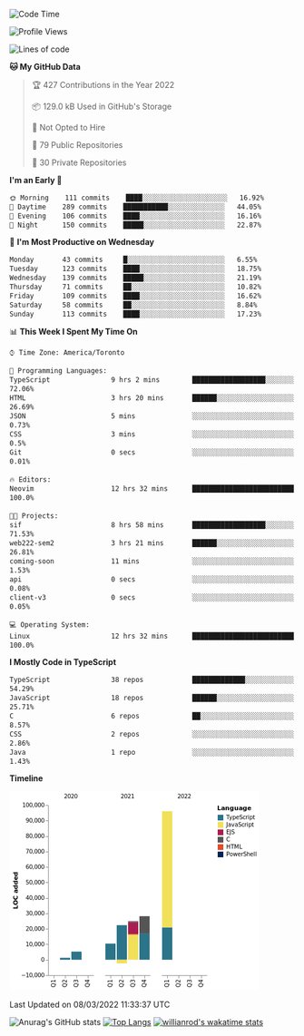 <!--START_SECTION:waka-->
![Code Time](http://img.shields.io/badge/Code%20Time-175%20hrs%2047%20mins-blue)

![Profile Views](http://img.shields.io/badge/Profile%20Views-24-blue)

![Lines of code](https://img.shields.io/badge/From%20Hello%20World%20I%27ve%20Written-186%20Thousand%20lines%20of%20code-blue)

**🐱 My GitHub Data** 

> 🏆 427 Contributions in the Year 2022
 > 
> 📦 129.0 kB Used in GitHub's Storage 
 > 
> 🚫 Not Opted to Hire
 > 
> 📜 79 Public Repositories 
 > 
> 🔑 30 Private Repositories  
 > 
**I'm an Early 🐤** 

```text
🌞 Morning    111 commits    ████░░░░░░░░░░░░░░░░░░░░░   16.92% 
🌆 Daytime    289 commits    ███████████░░░░░░░░░░░░░░   44.05% 
🌃 Evening    106 commits    ████░░░░░░░░░░░░░░░░░░░░░   16.16% 
🌙 Night      150 commits    █████░░░░░░░░░░░░░░░░░░░░   22.87%

```
📅 **I'm Most Productive on Wednesday** 

```text
Monday       43 commits     █░░░░░░░░░░░░░░░░░░░░░░░░   6.55% 
Tuesday      123 commits    ████░░░░░░░░░░░░░░░░░░░░░   18.75% 
Wednesday    139 commits    █████░░░░░░░░░░░░░░░░░░░░   21.19% 
Thursday     71 commits     ██░░░░░░░░░░░░░░░░░░░░░░░   10.82% 
Friday       109 commits    ████░░░░░░░░░░░░░░░░░░░░░   16.62% 
Saturday     58 commits     ██░░░░░░░░░░░░░░░░░░░░░░░   8.84% 
Sunday       113 commits    ████░░░░░░░░░░░░░░░░░░░░░   17.23%

```


📊 **This Week I Spent My Time On** 

```text
⌚︎ Time Zone: America/Toronto

💬 Programming Languages: 
TypeScript               9 hrs 2 mins        ██████████████████░░░░░░░   72.06% 
HTML                     3 hrs 20 mins       ██████░░░░░░░░░░░░░░░░░░░   26.69% 
JSON                     5 mins              ░░░░░░░░░░░░░░░░░░░░░░░░░   0.73% 
CSS                      3 mins              ░░░░░░░░░░░░░░░░░░░░░░░░░   0.5% 
Git                      0 secs              ░░░░░░░░░░░░░░░░░░░░░░░░░   0.01%

🔥 Editors: 
Neovim                   12 hrs 32 mins      █████████████████████████   100.0%

🐱‍💻 Projects: 
sif                      8 hrs 58 mins       ██████████████████░░░░░░░   71.53% 
web222-sem2              3 hrs 21 mins       ██████░░░░░░░░░░░░░░░░░░░   26.81% 
coming-soon              11 mins             ░░░░░░░░░░░░░░░░░░░░░░░░░   1.53% 
api                      0 secs              ░░░░░░░░░░░░░░░░░░░░░░░░░   0.08% 
client-v3                0 secs              ░░░░░░░░░░░░░░░░░░░░░░░░░   0.05%

💻 Operating System: 
Linux                    12 hrs 32 mins      █████████████████████████   100.0%

```

**I Mostly Code in TypeScript** 

```text
TypeScript               38 repos            █████████████░░░░░░░░░░░░   54.29% 
JavaScript               18 repos            ██████░░░░░░░░░░░░░░░░░░░   25.71% 
C                        6 repos             ██░░░░░░░░░░░░░░░░░░░░░░░   8.57% 
CSS                      2 repos             ░░░░░░░░░░░░░░░░░░░░░░░░░   2.86% 
Java                     1 repo              ░░░░░░░░░░░░░░░░░░░░░░░░░   1.43%

```


**Timeline**

![Chart not found](https://raw.githubusercontent.com/wise-introvert/wise-introvert/master/charts/bar_graph.png) 


 Last Updated on 08/03/2022 11:33:37 UTC
<!--END_SECTION:waka-->

![Anurag's GitHub stats](https://github-readme-stats.vercel.app/api?username=wise-introvert&count_private=true&show_icons=true)
[![Top Langs](https://github-readme-stats.vercel.app/api/top-langs/?username=wise-introvert&langs_count=10)](https://github.com/anuraghazra/github-readme-stats)
[![willianrod's wakatime stats](https://github-readme-stats.vercel.app/api/wakatime?username=wiseintrovert)](https://github.com/anuraghazra/github-readme-stats)
